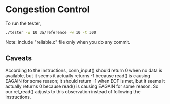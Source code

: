 Congestion Control
==================

To run the tester,
```sh
./tester -w 10 3a/reference -w 10 -t 300
```

Note: include "reliable.c" file only when you do any commit.

## Caveats

According to the instructions,
conn_input() should return 0 when no data is available,
but it seems it actually returns -1
because read() is causing EAGAIN for some reason;
it should return -1 when EOF is met,
but it seems it actually returns 0
because read() is causing EAGAIN for some reason.
So our rel_read() adjusts to this observation
instead of following the instructions.